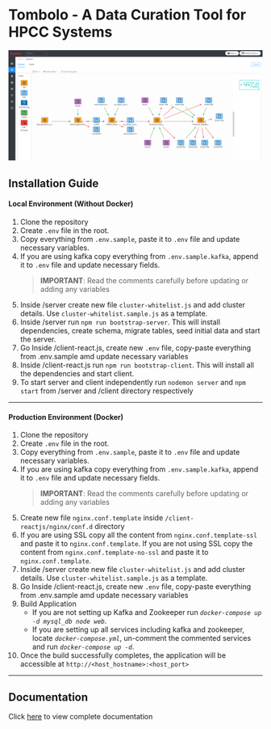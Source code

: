 # Tombolo - A Data Curation Tool for HPCC Systems
![](/docs/images/tombolo/tombolo_cover_image.png)
## Installation Guide
#### Local Environment (Without Docker)
1. Clone the repository
2. Create `.env` file in the root.
3. Copy everything from `.env.sample`, paste it to `.env` file and update necessary variables. 
4. If you are using kafka copy everything from `.env.sample.kafka`, append it to `.env` file and update necessary fields.
    > **IMPORTANT**: Read the comments carefully before updating or adding any variables
5. Inside /server create new file `cluster-whitelist.js` and add cluster details. Use `cluster-whitelist.sample.js` as a template.
6. Inside /server run `npm run bootstrap-server`. 
   This will install dependencies, create schema, migrate tables, seed initial data and start the server.
7. Go Inside /client-react.js, create new `.env` file, copy-paste everything from .env.sample amd update necessary variables
8. Inside /client-react.js run  `npm run bootstrap-client`. This will install  all the dependencies and start client.
9. To start server and client independently run `nodemon server` and `npm start` from /server and /client directory respectively

----
#### Production Environment (Docker)
1. Clone the repository
2. Create `.env` file in the root.
3. Copy everything from `.env.sample`, paste it to `.env` file and update necessary variables. 
4. If you are using kafka copy everything from `.env.sample.kafka`, append it to `.env` file and update necessary fields.
    > **IMPORTANT**: Read the comments carefully before updating or adding any variables
5. Create new file `nginx.conf.template` inside `/client-reactjs/nginx/conf.d` directory
6. If you are using SSL copy all the content from `nginx.conf.template-ssl` and paste it to `nginx.conf.template`. 
   If you are not using SSL copy the content from `nginx.conf.template-no-ssl` and paste it to `nginx.conf.template`.
7. Inside /server create new file `cluster-whitelist.js` and add cluster details. Use `cluster-whitelist.sample.js` as a template.
8. Go Inside /client-react.js, create new `.env` file, copy-paste everything from .env.sample amd update necessary variables
9. Build Application
    - If you are not setting up Kafka and Zookeeper run *`docker-compose up -d mysql_db node web`*.
    - If you are setting up all services including kafka and zookeeper, locate *`docker-compose.yml`*, un-comment the commented services and run *`docker-compose up -d`*. 
10. Once the build  successfully completes, the application will be accessible at `http://<host_hostname>:<host_port>`
----
## Documentation 
Click [here](https://github.com/hpcc-systems/Tombolo/blob/master/docs/images/tombolo/Tombolo%20User%20Guide.pdf) to view complete documentation